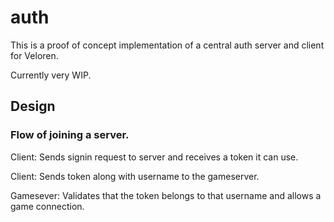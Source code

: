 # auth

This is a proof of concept implementation of a central auth server and client for Veloren.

Currently very WIP.

## Design

### Flow of joining a server.

Client: Sends signin request to server and receives a token it can use.

Client: Sends token along with username to the gameserver.

Gamesever: Validates that the token belongs to that username and allows a game connection.
